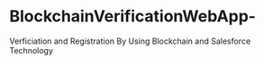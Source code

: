 # BlockchainVerificationWebApp-
Verficiation and Registration By Using Blockchain and Salesforce Technology
